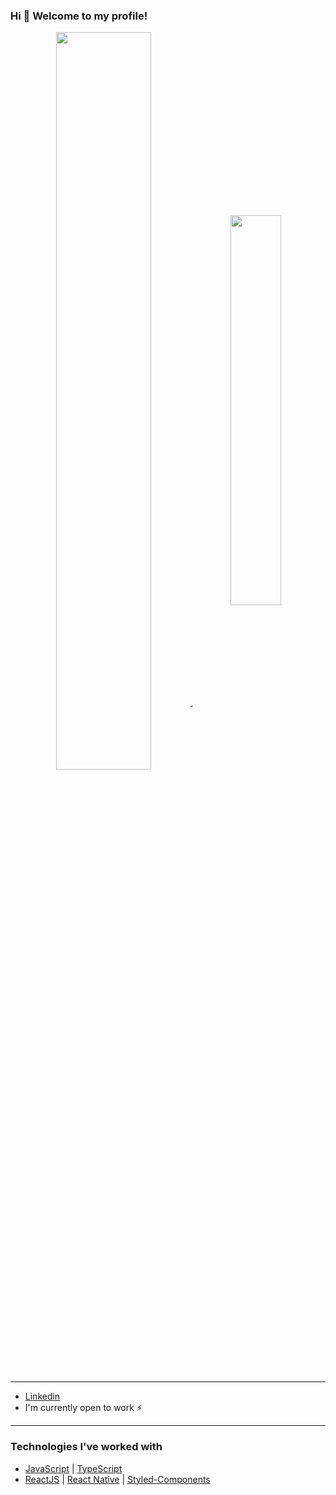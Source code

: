 ### Hi 👋 Welcome to my profile!

<p align="center">
  <a href="https://github.com/anuraghazra/github-readme-stats">
    <img width="55%" align="center" src="https://github-readme-stats.vercel.app/api?username=DanielVieiraFernandes&hide=issues&show_icons=true&theme=nord" />
    <img width="40%" align="center" src="https://github-readme-stats.vercel.app/api/top-langs?username=DanielVieiraFernandes&langs_count=5&layout=compact&theme=nord" />
  </a>
</p>
  
<hr>

- [Linkedin](www.linkedin.com/in/daniel-vieira-fernandes-6397a5249)
- I'm currently open to work ⚡

<hr>

### Technologies I've worked with

- [JavaScript](https://developer.mozilla.org/pt-BR/docs/Web/JavaScript) | [TypeScript](https://www.typescriptlang.org/)
- [ReactJS](https://reactjs.org) | [React Native](https://reactnative.dev/) | [Styled-Components](https://styled-components.com/) 
